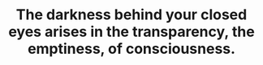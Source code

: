 ---
title: The darkness behind your closed eyes arises in the transparency, the emptiness, of consciousness.
tags: nondual buddhism
---